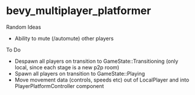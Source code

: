 # bevy_multiplayer_platformer

Random Ideas

- Ability to mute (/automute) other players

To Do

- Despawn all players on transition to GameState::Transitioning (only local, since each stage is a new p2p room)
- Spawn all players on transition to GameState::Playing
- Move movement data (controls, speeds etc) out of LocalPlayer and into PlayerPlatformController component
